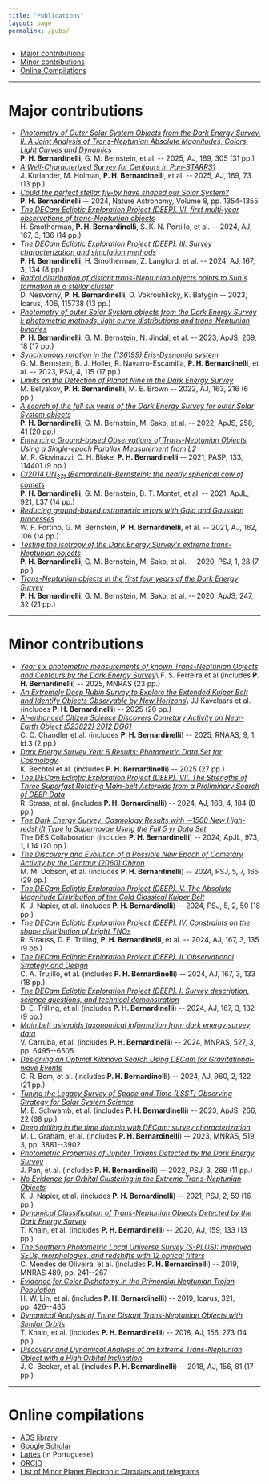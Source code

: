 ```yaml
---
title: "Publications"
layout: page
permalink: /pubs/
---
```



- [Major contributions](#major-contributions)
- [Minor contributions](#minor-contributions)
- [Online Compilations](#online-compilations)

---

# Major contributions
-   [*Photometry of Outer Solar System Objects from the Dark Energy Survey. II. A Joint Analysis of Trans-Neptunian Absolute Magnitudes, Colors, Light Curves and Dynamics*](https://ui.adsabs.harvard.edu/abs/2025AJ....169..305B/abstract)\
    **P. H. Bernardinelli**, G. M. Bernstein, et al. -- 2025, AJ, 169, 305 (31 pp.)
-   [*A Well-Characterized Survey for Centaurs in Pan-STARRS1*](https://ui.adsabs.harvard.edu/abs/2025AJ....169...73K/abstract)\
     J. Kurlander, M. Holman, **P. H. Bernardinelli**, et al. -- 2025, AJ, 169, 73 (13 pp.)
-   [*Could the perfect stellar fly-by have shaped our Solar System?*](https://ui.adsabs.harvard.edu/abs/2024NatAs...8.1354B/abstract)\
     **P. H. Bernardinelli** -- 2024, Nature Astronomy, Volume 8, pp. 1354-1355
-   [*The DECam Ecliptic Exploration Project (DEEP). VI. first multi-year observations of trans-Neptunian objects*](https://ui.adsabs.harvard.edu/abs/2024AJ....167..136S/abstract)\
     H. Smotherman, **P. H. Bernardinelli**, S. K. N. Portillo, et al. -- 2024, AJ, 167, 3, 136 (14 pp.)
-   [*The DECam Ecliptic Exploration Project (DEEP). III. Survey characterization and simulation methods*](https://ui.adsabs.harvard.edu/abs/2024AJ....167..134B/abstract)\
     **P. H. Bernardinelli**, H. Smotherman, Z. Langford, et al. -- 2024, AJ, 167, 3, 134 (8 pp.)
-   [*Radial distribution of distant trans-Neptunian objects points to Sun's formation in a stellar cluster*](https://ui.adsabs.harvard.edu/abs/2023Icar..40615738N/abstract)\
     D. Nesvorný, **P. H. Bernardinelli**, D. Vokrouhlický, K. Batygin -- 2023, Icarus, 406, 115738 (13 pp.)
-  [*Photometry of outer Solar System objects from the Dark Energy Survey I: photometric methods, light curve distributions and trans-Neptunian binaries*](https://ui.adsabs.harvard.edu/abs/2023ApJS..269...18B/abstract)\
     **P. H. Bernardinelli**, G. M. Bernstein, N. Jindal, et al. -- 2023, ApJS, 269, 18 (17 pp.)
-   [*Synchronous rotation in the (136199) Eris-Dysnomia system*](https://ui.adsabs.harvard.edu/abs/2023PSJ.....4..115B/abstract)\
        G. M. Bernstein, B. J. Holler, R. Navarro-Escamilla, **P. H. Bernardinelli**, et al. -- 2023, PSJ, 4, 115 (17 pp.)
-   [*Limits on the Detection of Planet Nine in the Dark Energy Survey*](https://ui.adsabs.harvard.edu/abs/2022AJ....163..216B/abstract)\
        M. Belyakov, **P. H. Bernardinelli**, M. E. Brown -- 2022, AJ, 163, 216 (6 pp.)
-   [*A search of the full six years of the Dark Energy Survey for outer Solar System objects*](https://ui.adsabs.harvard.edu/abs/2022ApJS..258...41B/abstract)\
    **P. H. Bernardinelli**, G. M. Bernstein, M. Sako, et al. -- 2022, ApJS, 258, 41 (20 pp.)
-   [*Enhancing Ground-based Observations of Trans-Neptunian Objects Using a Single-epoch Parallax Measurement from L2*](https://ui.adsabs.harvard.edu/abs/2021PASP..133k4401G/abstract)\
     M. R. Giovinazzi, C. H. Blake, **P. H. Bernardinelli** -- 2021, PASP, 133, 114401 (9 pp.)
-   [*C/2014 UN$_{271}$ (Bernardinelli-Bernstein): the nearly spherical cow of comets*](https://ui.adsabs.harvard.edu/abs/2021ApJ...921L..37B/abstract)\
    **P. H. Bernardinelli**, G. M. Bernstein, B. T. Montet, et al. -- 2021, ApJL, 921, L37 (14 pp.)
-   [*Reducing ground-based astrometric errors with Gaia and Gaussian processes*](https://ui.adsabs.harvard.edu/abs/2021AJ....162..106F/abstract)\
   W. F. Fortino, G. M. Bernstein, **P. H. Bernardinelli**, et al. --  2021, AJ, 162, 106 (14 pp.)
-   [*Testing the isotropy of the Dark Energy Survey's extreme trans-Neptunian objects*](https://ui.adsabs.harvard.edu/abs/2020PSJ.....1...28B/abstract)\
    **P. H. Bernardinelli**, G. M. Bernstein, M. Sako, et al. -- 2020, PSJ, 1, 28 (7 pp.)
-   [*Trans-Neptunian objects in the first four years of the Dark Energy Survey*](https://ui.adsabs.harvard.edu/abs/2020ApJS..247...32B/abstract)\
     **P. H. Bernardinelli**, G. M. Bernstein, M. Sako, et al. -- 2020, ApJS, 247, 32 (21 pp.)

---

# Minor contributions
-   [*Year six photometric measurements of known Trans-Neptunian Objects and Centaurs by the Dark Energy Survey*](https://ui.adsabs.harvard.edu/abs/2025MNRAS.tmp..621F/abstract)\ 
    F. S. Ferreira et al (includes **P. H. Bernardinelli**) -- 2025, MNRAS (23 pp.)
-   [*An Extremely Deep Rubin Survey to Explore the Extended Kuiper Belt and Identify Objects Observable by New Horizons*](https://ui.adsabs.harvard.edu/abs/2025arXiv250302765K/abstract)\ 
    JJ Kavelaars et al. (includes **P. H. Bernardinelli**) -- 2025 (20 pp.)  
-   [*AI-enhanced Citizen Science Discovers Cometary Activity on Near-Earth Object (523822) 2012 DG61*](https://ui.adsabs.harvard.edu/abs/2025RNAAS...9....3C/abstract)\
    C. O. Chandler et al. (includes **P. H. Bernardinelli**) -- 2025, RNAAS, 9, 1, id.3 (2 pp.)
-   [*Dark Energy Survey Year 6 Results: Photometric Data Set for Cosmology*](https://ui.adsabs.harvard.edu/abs/2025arXiv250105739B/abstract)\
   K. Bechtol et al. (includes **P. H. Bernardinelli**) -- 2025 (27 pp.)
-   [*The DECam Ecliptic Exploration Project (DEEP). VII. The Strengths of Three Superfast Rotating Main-belt Asteroids from a Preliminary Search of DEEP Data*](https://ui.adsabs.harvard.edu/abs/2024AJ....168..184S/abstract)\
    R. Strass, et al. (includes **P. H. Bernardinelli**) -- 2024, AJ, 168, 4, 184 (8 pp.)
-   [*The Dark Energy Survey: Cosmology Results with ∼1500 New High-redshift Type Ia Supernovae Using the Full 5 yr Data Set*](https://ui.adsabs.harvard.edu/abs/2024ApJ...973L..14A/abstract)\
    The DES Collaboration (includes **P. H. Bernardinelli**) -- 2024, ApJL, 973, 1, L14 (20 pp.)
-   [*The Discovery and Evolution of a Possible New Epoch of Cometary Activity by the Centaur (2060) Chiron*](https://ui.adsabs.harvard.edu/abs/2024PSJ.....5..165D/abstract)\
    M. M. Dobson, et al. (includes **P. H. Bernardinelli**) -- 2024, PSJ, 5, 7, 165 (29 pp.)
-   [*The DECam Ecliptic Exploration Project (DEEP). V. The Absolute Magnitude Distribution of the Cold Classical Kuiper Belt*](https://ui.adsabs.harvard.edu/abs/2024PSJ.....5...50N/abstract)\
    K. J. Napier, et al. (includes **P. H. Bernardinelli**) -- 2024, PSJ, 5, 2, 50 (18 pp.)
-   [*The DECam Ecliptic Exploration Project (DEEP). IV. Constraints on the shape distribution of bright TNOs*](https://ui.adsabs.harvard.edu/abs/2024AJ....167..135S/abstract)\
    R. Strauss, D. E. Trilling, **P. H. Bernardinelli**, et al. -- 2024, AJ, 167, 3, 135 (9 pp.)
-   [*The DECam Ecliptic Exploration Project (DEEP). II. Observational Strategy and Design*](https://ui.adsabs.harvard.edu/abs/2024AJ....167..133T/abstract)\
    C. A. Trujillo, et al. (includes **P. H. Bernardinelli**) -- 2024, AJ, 167, 3, 133 (18 pp.)
-   [*The DECam Ecliptic Exploration Project (DEEP). I. Survey description, science questions, and technical demonstration*](https://ui.adsabs.harvard.edu/abs/2024AJ....167..132T/abstract)\
    D. E. Trilling, et al. (includes **P. H. Bernardinelli**) -- 2024, AJ, 167, 3, 132 (9 pp.)
-   [*Main belt asteroids taxonomical information from dark energy survey data*](https://ui.adsabs.harvard.edu/abs/2024MNRAS.527.6495C/abstract)\
     V. Carruba, et al. (includes **P. H. Bernardinelli**) -- 2024, MNRAS, 527, 3, pp. 6495--6505
-   [*Designing an Optimal Kilonova Search Using DECam for Gravitational-wave Events*](https://ui.adsabs.harvard.edu/abs/2024ApJ...960..122B/abstract)\
    C. R. Bom, et al. (includes **P. H. Bernardinelli**) -- 2024, AJ, 960, 2, 122 (21 pp.)
-   [*Tuning the Legacy Survey of Space and Time (LSST) Observing Strategy for Solar System Science*](https://ui.adsabs.harvard.edu/abs/2023ApJS..266...22S/abstract)\
    M. E. Schwamb, et al. (includes **P. H. Bernardinelli**) --  2023, ApJS, 266, 22 (68 pp.)
-   [*Deep drilling in the time domain with DECam: survey characterization*](https://ui.adsabs.harvard.edu/abs/2023MNRAS.519.3881G/abstract)\
    M. L. Graham, et al. (includes **P. H. Bernardinelli**) -- 2023, MNRAS, 519, 3, pp. 3881--3902
-   [*Photometric Properties of Jupiter Trojans Detected by the Dark Energy Survey*](https://ui.adsabs.harvard.edu/abs/2022PSJ.....3..269P/abstract)\
     J. Pan, et al. (includes **P. H. Bernardinelli**) -- 2022, PSJ, 3, 269 (11 pp.)
-   [*No Evidence for Orbital Clustering in the Extreme Trans-Neptunian Objects*](https://ui.adsabs.harvard.edu/abs/2021PSJ.....2...59N/abstract)\
     K. J. Napier, et al. (includes **P. H. Bernardinelli**) -- 2021, PSJ, 2, 59 (16 pp.)
-   [*Dynamical Classification of Trans-Neptunian Objects Detected by the Dark Energy Survey*](https://ui.adsabs.harvard.edu/abs/2020AJ....159..133K/abstract)\
    T. Khain, et al. (includes **P. H. Bernardinelli**) -- 2020, AJ, 159, 133 (13 pp.)
-   [*The Southern Photometric Local Universe Survey (S-PLUS): improved SEDs, morphologies, and redshifts with 12 optical filters*](https://ui.adsabs.harvard.edu/abs/2019MNRAS.489..241M/abstract)\
     C. Mendes de Oliveira, et al. (includes **P. H. Bernardinelli**) -- 2019, MNRAS 489, pp. 241--267
-   [*Evidence for Color Dichotomy in the Primordial Neptunian Trojan Population*](https://ui.adsabs.harvard.edu/abs/2019Icar..321..426L/abstract)\
     H. W. Lin, et al. (includes **P. H. Bernardinelli**) -- 2019, Icarus, 321, pp. 426--435
-   [*Dynamical Analysis of Three Distant Trans-Neptunian Objects with Similar Orbits*](https://ui.adsabs.harvard.edu/abs/2018AJ....156..273K/abstract)\
    T. Khain, et al. (includes **P. H. Bernardinelli**) -- 2018, AJ, 156, 273 (14 pp.)
-   [*Discovery and Dynamical Analysis of an Extreme Trans-Neptunian Object with a High Orbital Inclination*](https://ui.adsabs.harvard.edu/abs/2018AJ....156...81B/abstract)\
    J. C. Becker, et al. (includes **P. H. Bernardinelli**) -- 2018, AJ, 156, 81 (17 pp.)   

---

# Online compilations

-   [ADS library](https://ui.adsabs.harvard.edu/public-libraries/qUR2U9_SQLScOJCUtxKUZA)
-   [Google Scholar](https://scholar.google.com/citations?user=KK5AaY4AAAAJ&hl=en)
-   [Lattes](http://lattes.cnpq.br/2191790769808072) (in Portuguese)
-   [ORCID](https://orcid.org/0000-0003-0743-9422)
-   [List of Minor Planet Electronic Circulars and telegrams](http://pbernardinelli.com/mpec/)
